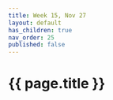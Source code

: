 ```yaml
---
title: Week 15, Nov 27
layout: default
has_children: true
nav_order: 25
published: false
---
```


# {{ page.title }}

